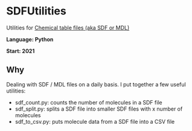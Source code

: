 # SDFUtilities
Utilities for [Chemical table files (aka SDF or MDL)](https://en.wikipedia.org/wiki/Chemical_table_file)

**Language: Python**

**Start: 2021**

## Why
Dealing with SDF / MDL files on a daily basis. I put together a few useful utilities:

- sdf_count.py: counts the number of molecules in a SDF file
- sdf_split.py: splits a SDF file into smaller SDF files with x number of molecules
- sdf_to_csv.py: puts molecule data from a SDF file into a CSV file
